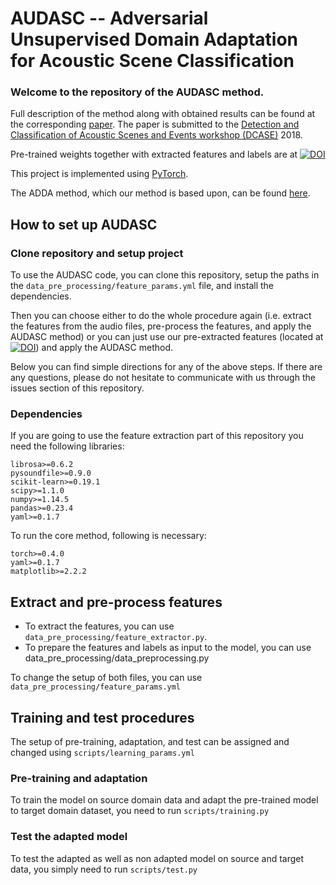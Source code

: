 # AUDASC -- Adversarial Unsupervised Domain Adaptation for Acoustic Scene Classification

### Welcome to the repository of the AUDASC method. 

Full description of the method along with obtained 
results can be found at the corresponding [paper](https://arxiv.org/abs/1808.05777). The paper is submitted to the [Detection
and Classification of Acoustic Scenes and Events workshop (DCASE)](http://dcase.community/) 2018.

Pre-trained weights together with extracted features and labels are at 
[![DOI](https://zenodo.org/badge/DOI/10.5281/zenodo.1164585.svg)](https://zenodo.org/record/1401995#.W31Zaxx9iK4)

This project is implemented using [PyTorch](https://pytorch.org/). 

The ADDA method, which our method is based upon, can be found [here](https://github.com/erictzeng/adda).  

## How to set up AUDASC

### Clone repository and setup project
To use the AUDASC code, you can clone this repository, 
setup the paths in the `data_pre_processing/feature_params.yml` file, and 
install the dependencies. 

Then you can choose either to do the whole procedure again (i.e. extract the features from 
the audio files, pre-process the features, and apply the AUDASC method) or you can just use
our pre-extracted features (located at 
[![DOI](https://zenodo.org/badge/DOI/10.5281/zenodo.1164585.svg)](https://zenodo.org/record/1401995#.W31Zaxx9iK4))
and apply the AUDASC method. 

Below you can find simple directions for any of the above steps. If there are any questions, 
please do not hesitate to communicate with us through the issues section of this repository. 
  

### Dependencies
If you are going to use the feature extraction part of this repository you need the following libraries:
```
librosa>=0.6.2
pysoundfile>=0.9.0
scikit-learn>=0.19.1
scipy>=1.1.0
numpy>=1.14.5
pandas>=0.23.4
yaml>=0.1.7
```
To run the core method, following is necessary:
```
torch>=0.4.0
yaml>=0.1.7
matplotlib>=2.2.2
```
## Extract and pre-process features
* To extract the features, you can use `data_pre_processing/feature_extractor.py`.
* To prepare the features and labels as input to the model, you can use data_pre_processing/data_preprocessing.py

To change the setup of both files, you can use `data_pre_processing/feature_params.yml`

## Training and test procedures
The setup of pre-training, adaptation, and test can be assigned and changed using `scripts/learning_params.yml`

### Pre-training and adaptation
To train the model on source domain data and adapt the pre-trained model to target domain dataset, you need to run 
`scripts/training.py`

### Test the adapted model
To test the adapted as well as non adapted model on source and target data, you simply need to run 
`scripts/test.py`

